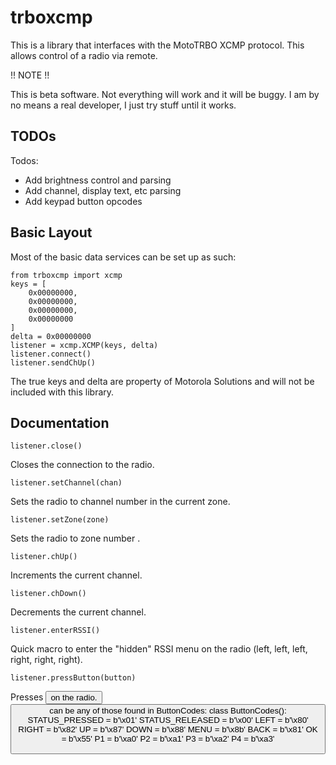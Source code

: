 # trboxcmp

This is a library that interfaces with the MotoTRBO XCMP protocol. This allows control of a radio via remote.

!! NOTE !!

This is beta software. Not everything will work and it will be buggy. I am by no means a real developer, I just try stuff until it works.

## TODOs

Todos:

* Add brightness control and parsing
* Add channel, display text, etc parsing
* Add keypad button opcodes

## Basic Layout

Most of the basic data services can be set up as such:

    from trboxcmp import xcmp
    keys = [
        0x00000000,
        0x00000000,
        0x00000000,
        0x00000000
    ]
    delta = 0x00000000
    listener = xcmp.XCMP(keys, delta)
    listener.connect()
    listener.sendChUp()

The true keys and delta are property of Motorola Solutions and will not be included with this library.

## Documentation

    listener.close()

Closes the connection to the radio.

    listener.setChannel(chan)

Sets the radio to channel number <chan> in the current zone.

    listener.setZone(zone)

Sets the radio to zone number <zone>.

    listener.chUp()

Increments the current channel.

    listener.chDown()

Decrements the current channel.

    listener.enterRSSI()

Quick macro to enter the "hidden" RSSI menu on the radio (left, left, left, right, right, right).

    listener.pressButton(button)

Presses <button> on the radio. <button> can be any of those found in ButtonCodes:
    class ButtonCodes():
    STATUS_PRESSED = b'\x01'
    STATUS_RELEASED = b'\x00'
    LEFT = b'\x80'
    RIGHT = b'\x82'
    UP = b'\x87'
    DOWN = b'\x88'
    MENU = b'\x8b'
    BACK = b'\x81'
    OK = b'\x55'
    P1 = b'\xa0'
    P2 = b'\xa1'
    P3 = b'\xa2'
    P4 = b'\xa3'